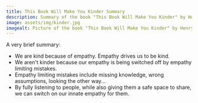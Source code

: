 ```yaml
---
title: This Book Will Make You Kinder Summary
description: Summary of the book "This Book Will Make You Kinder" by Henry James Garrett.
image: assets/img/kinder.jpg
imagealt: Picture of the book "This Book Will Make You Kinder" by Henry James Garrett.
---
```


A very brief summary:

 - We are kind because of empathy. Empathy drives us to be kind.
 - We aren't kinder because our empathy is being switched off by empathy limiting mistakes.
 - Empathy limiting mistakes include missing knowledge, wrong assumptions, looking the other way...
 - By fully listening to people, while also giving them a safe space to share, we can switch on our innate empathy for them.
